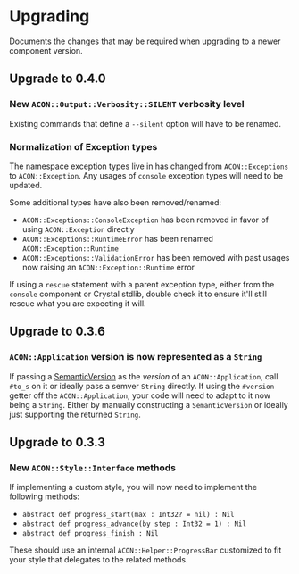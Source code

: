 # Upgrading

Documents the changes that may be required when upgrading to a newer component version.

## Upgrade to 0.4.0

### New `ACON::Output::Verbosity::SILENT` verbosity level

Existing commands that define a `--silent` option will have to be renamed.

### Normalization of Exception types

The namespace exception types live in has changed from `ACON::Exceptions` to `ACON::Exception`.
Any usages of `console` exception types will need to be updated.

Some additional types have also been removed/renamed:

* `ACON::Exceptions::ConsoleException` has been removed in favor of using `ACON::Exception` directly
* `ACON::Exceptions::RuntimeError` has been renamed `ACON::Exception::Runtime`
* `ACON::Exceptions::ValidationError` has been removed with past usages now raising an `ACON::Exception::Runtime` error

If using a `rescue` statement with a parent exception type, either from the `console` component or Crystal stdlib, double check it to ensure it'll still rescue what you are expecting it will.

## Upgrade to 0.3.6

### `ACON::Application` version is now represented as a `String`

If passing a [SemanticVersion](https://crystal-lang.org/api/SemanticVersion.html) as the *version* of an `ACON::Application`, call `#to_s` on it or ideally pass a semver `String` directly.
If using the `#version` getter off the `ACON::Application`, your code will need to adapt to it now being a `String`.
Either by manually constructing a `SemanticVersion` or ideally just supporting the returned `String`.

## Upgrade to 0.3.3

### New `ACON::Style::Interface` methods

If implementing a custom style, you will now need to implement the following methods:

- `abstract def progress_start(max : Int32? = nil) : Nil`
- `abstract def progress_advance(by step : Int32 = 1) : Nil`
- `abstract def progress_finish : Nil`

These should use an internal `ACON::Helper::ProgressBar` customized to fit your style that delegates to the related methods.
